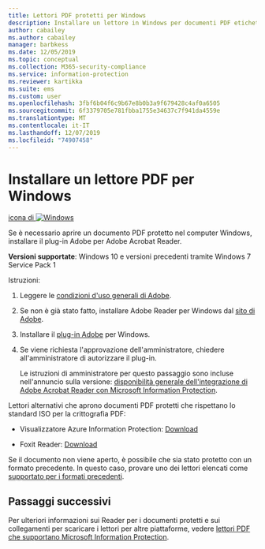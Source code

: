 ```yaml
---
title: Lettori PDF protetti per Windows
description: Installare un lettore in Windows per documenti PDF etichettati per la classificazione e la protezione
author: cabailey
ms.author: cabailey
manager: barbkess
ms.date: 12/05/2019
ms.topic: conceptual
ms.collection: M365-security-compliance
ms.service: information-protection
ms.reviewer: kartikka
ms.suite: ems
ms.custom: user
ms.openlocfilehash: 3fbf6b04f6c9b67e8b0b3a9f679428c4af0a6505
ms.sourcegitcommit: 6f3379705e781fbba1755e34637c7f941da4559e
ms.translationtype: MT
ms.contentlocale: it-IT
ms.lasthandoff: 12/07/2019
ms.locfileid: "74907458"
---
```

# <a name="install-a-pdf-reader-for-windows"></a>Installare un lettore PDF per Windows

[icona di ![Windows](../media/develop/windows-icon.png)](https://go.microsoft.com/fwlink/?linkid=2050049)

Se è necessario aprire un documento PDF protetto nel computer Windows, installare il plug-in Adobe per Adobe Acrobat Reader.

**Versioni supportate**: Windows 10 e versioni precedenti tramite Windows 7 Service Pack 1

Istruzioni: 

1. Leggere le [condizioni d'uso generali di Adobe](https://www.adobe.com/legal/terms.html).

2. Se non è già stato fatto, installare Adobe Reader per Windows dal [sito di Adobe](https://www.adobe.com/).

3. Installare il [plug-in Adobe](https://go.microsoft.com/fwlink/?linkid=2050049) per Windows.

4. Se viene richiesta l'approvazione dell'amministratore, chiedere all'amministratore di autorizzare il plug-in.
    
    Le istruzioni di amministratore per questo passaggio sono incluse nell'annuncio sulla versione: [disponibilità generale dell'integrazione di Adobe Acrobat Reader con Microsoft Information Protection](https://techcommunity.microsoft.com/t5/Azure-Information-Protection/General-Availability-of-Adobe-Acrobat-Reader-integration-with/ba-p/298396).

Lettori alternativi che aprono documenti PDF protetti che rispettano lo standard ISO per la crittografia PDF:

- Visualizzatore Azure Information Protection: [Download](https://go.microsoft.com/fwlink/?linkid=838993)

- Foxit Reader: [Download](https://www.foxitsoftware.com/pdf-reader/)


Se il documento non viene aperto, è possibile che sia stato protetto con un formato precedente. In questo caso, provare uno dei lettori elencati come [supportato per i formati precedenti](protected-pdf-readers.md#support-for-previous-formats).

## <a name="next-steps"></a>Passaggi successivi

Per ulteriori informazioni sui Reader per i documenti protetti e sui collegamenti per scaricare i lettori per altre piattaforme, vedere [lettori PDF che supportano Microsoft Information Protection](protected-pdf-readers.md).

